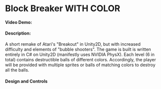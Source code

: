 # Block Breaker WITH COLOR
#### Video Demo:  <URL HERE>
#### Description:
A short remake of Atari's "Breakout" in Unity2D, but with increased difficulty and elements of "bubble shooters". The game is built is written entirely in C# on Unity2D (manifestly uses NVIDIA PhysX). Each level (6 in total) contains destructible balls of different colors. Accordingly, the player will be provided with multiple sprites or balls of matching colors to destroy all the balls.

  <h4>Design and Controls</h4>
  
